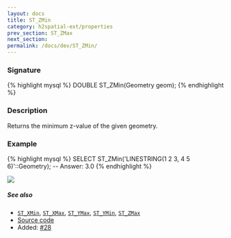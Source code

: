 ```yaml
---
layout: docs
title: ST_ZMin
category: h2spatial-ext/properties
prev_section: ST_ZMax
next_section:
permalink: /docs/dev/ST_ZMin/
---
```


### Signature

{% highlight mysql %}
DOUBLE ST_ZMin(Geometry geom);
{% endhighlight %}

### Description

Returns the minimum z-value of the given geometry.

### Example

{% highlight mysql %}
SELECT ST_ZMin('LINESTRING(1 2 3, 4 5 6)'::Geometry);
-- Answer:    3.0
{% endhighlight %}

<img class="displayed" src="../ST_ZMin.png"/>

##### See also

* [`ST_XMin`](../ST_XMin), [`ST_XMax`](../ST_XMax), [`ST_YMax`](../ST_YMax), [`ST_YMin`](../ST_YMin), [`ST_ZMax`](../ST_ZMax)
* <a href="https://github.com/irstv/H2GIS/blob/master/h2spatial-ext/src/main/java/org/h2gis/h2spatialext/function/spatial/properties/ST_ZMin.java" target="_blank">Source code</a>
* Added: <a href="https://github.com/irstv/H2GIS/pull/28" target="_blank">#28</a>

